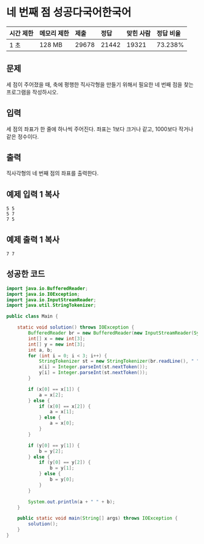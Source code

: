 # 네 번째 점 성공다국어한국어  

| 시간 제한 | 메모리 제한 | 제출  | 정답  | 맞힌 사람 | 정답 비율 |
| :-------- | :---------- | :---- | :---- | :-------- | :-------- |
| 1 초      | 128 MB      | 29678 | 21442 | 19321     | 73.238%   |

## 문제

세 점이 주어졌을 때, 축에 평행한 직사각형을 만들기 위해서 필요한 네 번째 점을 찾는 프로그램을 작성하시오.

## 입력

세 점의 좌표가 한 줄에 하나씩 주어진다. 좌표는 1보다 크거나 같고, 1000보다 작거나 같은 정수이다.

## 출력

직사각형의 네 번째 점의 좌표를 출력한다.

## 예제 입력 1 복사

```
5 5
5 7
7 5
```

## 예제 출력 1 복사

```
7 7
```



## 성공한 코드

```java
import java.io.BufferedReader;
import java.io.IOException;
import java.io.InputStreamReader;
import java.util.StringTokenizer;

public class Main {

    static void solution() throws IOException {
        BufferedReader br = new BufferedReader(new InputStreamReader(System.in));
        int[] x = new int[3];
        int[] y = new int[3];
        int a, b;
        for (int i = 0; i < 3; i++) {
            StringTokenizer st = new StringTokenizer(br.readLine(), " ");
            x[i] = Integer.parseInt(st.nextToken());
            y[i] = Integer.parseInt(st.nextToken());
        }

        if (x[0] == x[1]) {
            a = x[2];
        } else {
            if (x[0] == x[2]) {
                a = x[1];
            } else {
                a = x[0];
            }
        }

        if (y[0] == y[1]) {
            b = y[2];
        } else {
            if (y[0] == y[2]) {
                b = y[1];
            } else {
                b = y[0];
            }
        }

        System.out.println(a + " " + b);
    }

    public static void main(String[] args) throws IOException {
        solution();
    }
}
```